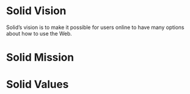 # Solid Vision

Solid’s vision is to make it possible for users online to have many options about how to use the Web. 

# Solid Mission

# Solid Values
